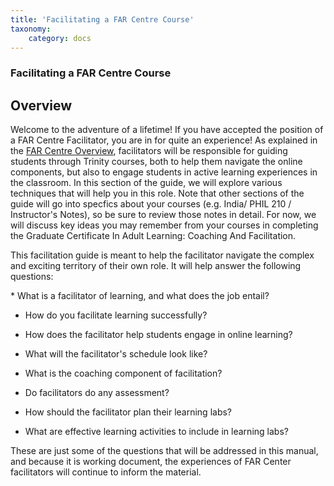 ```yaml
---
title: 'Facilitating a FAR Centre Course'
taxonomy:
    category: docs
---
```


### Facilitating a FAR Centre Course

## Overview

Welcome to the adventure of a lifetime!  If you have accepted the position of a FAR Centre Facilitator, you are in for quite an experience!  As explained in the [FAR Centre Overview](https://far.twu.ca/guides/about-twu/far-centres), facilitators will be responsible for guiding students through Trinity courses, both to help them navigate the online components, but also to engage students in active learning experiences in the classroom.  In this section of the guide, we will explore various techniques that will help you in this role.
Note that other sections of the guide will go into specfics about your courses (e.g. India/ PHIL 210 / Instructor's Notes), so be sure to review those notes in detail.  For now, we will discuss key ideas you may remember from your courses in completing the Graduate Certificate In Adult Learning: Coaching And Facilitation.

This facilitation guide is meant to help the facilitator navigate the complex and exciting territory of their own role. It will help answer the following questions:


<p style='text-align: justify;'>
* What is a facilitator of learning, and what does the job entail?

* How do you facilitate learning successfully?

* How does the facilitator help students engage in online learning?

* What will the facilitator's schedule look like?

* What is the coaching component of facilitation?

* Do facilitators do any assessment?

* How should the facilitator plan their learning labs?

* What are effective learning activities to include in learning labs?</p>

These are just some of the questions that will be addressed in this manual, and because it is working document, the experiences of FAR Center facilitators will continue to inform the material.  
